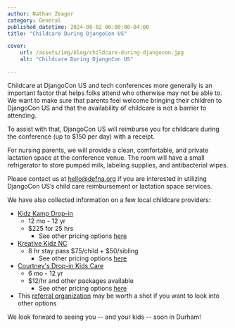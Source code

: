 ```yaml
---
author: Nathan Zeager
category: General
published_datetime: 2024-08-02 06:00:00-04:00
title: "Childcare During DjangoCon US"

cover:
    url: /assets/img/blog/childcare-during-djangocon.jpg
    alt: "Childcare During DjangoCon US"

---
```


Childcare at DjangoCon US and tech conferences more generally is an important factor that helps folks attend who otherwise may not be able to. We want to make sure that parents feel welcome bringing their children to DjangoCon US and that the availability of childcare is not a barrier to attending.

To assist with that, DjangoCon US will reimburse you for childcare during the conference (up to $150 per day) with a receipt.

For nursing parents, we will provide a clean, comfortable, and private lactation space at the conference venue. The room will have a small refrigerator to store pumped milk, labeling supplies, and antibacterial wipes.

Please contact us at hello@defna.org if you are interested in utilizing DjangoCon US’s child care reimbursement or lactation space services.

We have also collected information on a few local childcare providers:
- [Kidz Kamp Drop-in](http://kidzkampdropin.com/)
  - 12 mo - 12 yr
  - $225 for 25 hrs
    - See other pricing options [here](https://www.kidzkampdropin.com/copy-of-our-prices-1)
- [Kreative Kidz NC](https://www.kreativekidznc.com/dropin)
  - 8 hr stay pass $75/child + $50/sibling
    - See other pricing options [here](https://www.kreativekidznc.com/dropin-pricing)
- [Courtney's Drop-in Kids Care](https://www.dropinkidscare.org/)
  - 6 mo - 12 yr
  - $12/hr and other packages available
    - See other pricing options [here](https://www.dropinkidscare.org/packages-and-pricing)
- This [referral organization](https://www.childcareservices.org/families/find-child-care/) may be worth a shot if you want to look into other options

We look forward to seeing you -- and your kids -- soon in Durham!
